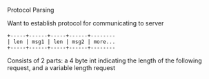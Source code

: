 Protocol Parsing

Want to establish protocol for communicating to server
```
+-----+------+-----+------+--------
| len | msg1 | len | msg2 | more...
+-----+------+-----+------+--------
```
Consists of 2 parts:
a 4 byte int indicating the length of the following request,
and a variable length request

